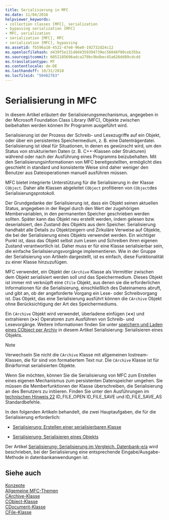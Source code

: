 ```yaml
---
title: Serialisierung in MFC
ms.date: 11/04/2016
helpviewer_keywords:
- collection classes [MFC], serialization
- bypassing serialization [MFC]
- MFC, serialization
- serialization [MFC], MFC
- serialization [MFC], bypassing
ms.assetid: fb596a18-4522-47e0-96e0-192732d24c12
ms.openlocfilehash: d439f5e13148d4359394739ec56048f00ceb35ba
ms.sourcegitcommit: 6052185696adca270bc9bdbec45a626dd89cdcdd
ms.translationtype: MT
ms.contentlocale: de-DE
ms.lasthandoff: 10/31/2018
ms.locfileid: "50462763"
---
```

# <a name="serialization-in-mfc"></a>Serialisierung in MFC

In diesem Artikel erläutert der Serialisierungsmechanismus, angegeben in der Microsoft Foundation Class Library (MFC), Objekte zwischen beibehalten werden können Ihr Programm ausgeführt wird.

Serialisierung ist der Prozess der Schreib- und Lesezugriffe auf ein Objekt, oder über ein persistentes Speichermedium, z. B. eine Datenträgerdatei. Serialisierung ist ideal für Situationen, in denen es gewünscht wird, um den Status von strukturierten Daten (z. B. C++-Klassen oder Strukturen) während oder nach der Ausführung eines Programms beizubehalten. Mit den Serialisierungsinformationen von MFC bereitgestellten, ermöglicht dies geschieht in standard und konsistente Weise sind daher weniger den Benutzer aus Dateioperationen manuell ausführen müssen.

MFC bietet integrierte Unterstützung für die Serialisierung in der Klasse `CObject`. Daher alle Klassen abgeleitet `CObject` profitieren von `CObject`des Serialisierungsprotokoll.

Der Grundgedanke der Serialisierung ist, dass ein Objekt seinen aktuellen Status, angegeben in der Regel durch den Wert der zugehörigen Membervariablen, in den permanenten Speicher geschrieben werden sollten. Später kann das Objekt neu erstellt werden, indem gelesen bzw. deserialisiert, den Zustand des Objekts aus dem Speicher. Serialisierung handhabt alle Details zu Objektzeigern und Zirkuläre Verweise auf Objekte, die bei der Serialisierung eines Objekts verwendet werden. Ein wichtiger Punkt ist, dass das Objekt selbst zum Lesen und Schreiben ihren eigenen Zustand verantwortlich ist. Daher muss er für eine Klasse serialisierbar sein, die einfache Serialisierungsvorgänge implementieren. Wie in der Gruppe der Serialisierung von Artikeln dargestellt, ist es einfach, diese Funktionalität zu einer Klasse hinzuzufügen.

MFC verwendet, ein Objekt der `CArchive` Klasse als Vermittler zwischen dem Objekt serialisiert werden soll und das Speichermedium. Dieses Objekt ist immer mit verknüpft eine `CFile` Objekt, aus denen sie die erforderlichen Informationen für die Serialisierung, einschließlich des Dateinamens abruft, und gibt an, ob der angeforderte Vorgang ein Lese- oder Schreibvorgang ist. Das Objekt, das eine Serialisierung ausführt können die `CArchive` Objekt ohne Berücksichtigung der Art des Speichermediums.

Ein `CArchive` Objekt wird verwendet, überladene einfügen (**<\<**) und extrahieren (**>>**) Operatoren zum Ausführen von Schreib- und Lesevorgänge. Weitere Informationen finden Sie unter [speichern und Laden eines CObject per Archiv](../mfc/storing-and-loading-cobjects-via-an-archive.md) in diesem Artikel Serialisierung: Serialisieren eines Objekts.

> [!NOTE]
>  Verwechseln Sie nicht die `CArchive` Klasse mit allgemeinen Iostream-Klassen, die für sind von formatiertem Text nur. Die `CArchive` Klasse ist für Binärformat serialisierten Objekte.

Wenn Sie möchten, können Sie die Serialisierung von MFC zum Erstellen eines eigenen Mechanismus zum persistenten Datenspeicher umgehen. Sie müssen die Memberfunktionen der Klasse überschreiben, die Serialisierung an des Benutzers zu initiieren. Finden Sie unter den Ausführungen im [technischen Hinweis 22](../mfc/tn022-standard-commands-implementation.md) ID_FILE_OPEN ID_FILE_SAVE und ID_FILE_SAVE_AS Standardbefehle.

In den folgenden Artikeln behandelt, die zwei Hauptaufgaben, die für die Serialisierung erforderlich:

- [Serialisierung: Erstellen einer serialisierbaren Klasse](../mfc/serialization-making-a-serializable-class.md)

- [Serialisierung: Serialisieren eines Objekts](../mfc/serialization-serializing-an-object.md)

Der Artikel [Serialisierung: Serialisierung im Vergleich. Datenbank-e/a](../mfc/serialization-serialization-vs-database-input-output.md) wird beschrieben, bei der Serialisierung eine entsprechende Eingabe/Ausgabe-Methode in datenbankanwendungen ist.

## <a name="see-also"></a>Siehe auch

[Konzepte](../mfc/mfc-concepts.md)<br/>
[Allgemeine MFC-Themen](../mfc/general-mfc-topics.md)<br/>
[CArchive-Klasse](../mfc/reference/carchive-class.md)<br/>
[CObject-Klasse](../mfc/reference/cobject-class.md)<br/>
[CDocument-Klasse](../mfc/reference/cdocument-class.md)<br/>
[CFile-Klasse](../mfc/reference/cfile-class.md)
